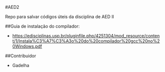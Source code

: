 #AED2

Repo para salvar códigos úteis da disciplina de AED II

##Guia de instalação do compilador:

- https://edisciplinas.usp.br/pluginfile.php/4251304/mod_resource/content/1/Instala%C3%A7%C3%A3o%20do%20compilador%20gcc%20no%20Windows.pdf

##Contribuidor

- Gadelha